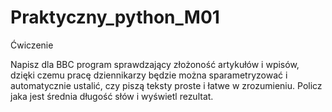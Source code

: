 # Praktyczny_python_M01

Ćwiczenie

 Napisz dla BBC program sprawdzający złożoność artykułów i wpisów, dzięki czemu pracę dziennikarzy będzie można sparametryzować i automatycznie ustalić, czy piszą teksty proste i łatwe w zrozumieniu. Policz jaka jest średnia długość słów i wyświetl rezultat.
